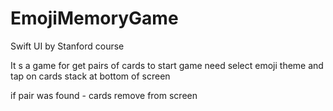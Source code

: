 # EmojiMemoryGame
Swift UI by Stanford course

It s a game for get pairs of cards
to start game need select emoji theme and tap on cards stack at bottom of screen

if pair was found - cards remove from screen
